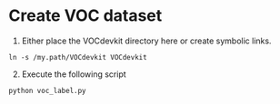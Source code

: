 #  Create VOC dataset
1. Either place the VOCdevkit directory here or create symbolic links.
```shell
ln -s /my.path/VOCdevkit VOCdevkit
```

2. Execute the following script
```shell
python voc_label.py
```
